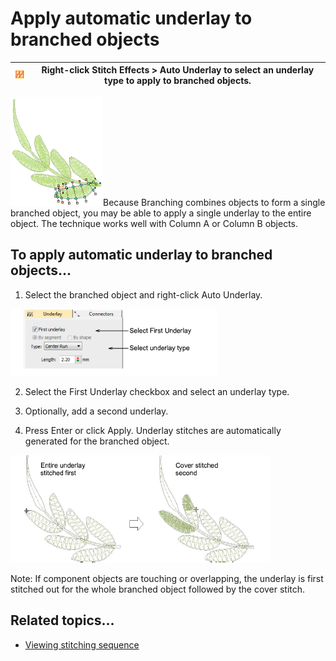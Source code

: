 # Apply automatic underlay to branched objects

| ![AutoUnderlay.png](assets/AutoUnderlay.png) | Right-click Stitch Effects > Auto Underlay to select an underlay type to apply to branched objects. |
| -------------------------------------------- | --------------------------------------------------------------------------------------------------- |

![BranchingInputA.png](assets/BranchingInputA.png)Because Branching combines objects to form a single branched object, you may be able to apply a single underlay to the entire object. The technique works well with Column A or Column B objects.

## To apply automatic underlay to branched objects...

1. Select the branched object and right-click Auto Underlay.

![connectors00088.png](assets/connectors00088.png)

2. Select the First Underlay checkbox and select an underlay type.

3. Optionally, add a second underlay.

4. Press Enter or click Apply. Underlay stitches are automatically generated for the branched object.

![connectors00091.png](assets/connectors00091.png)

Note: If component objects are touching or overlapping, the underlay is first stitched out for the whole branched object followed by the cover stitch.

## Related topics...

- [Viewing stitching sequence](../../Basics/view/Viewing_stitching_sequence)
